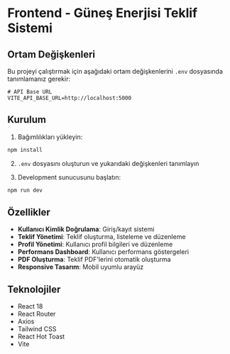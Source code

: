 # Frontend - Güneş Enerjisi Teklif Sistemi

## Ortam Değişkenleri

Bu projeyi çalıştırmak için aşağıdaki ortam değişkenlerini `.env` dosyasında tanımlamanız gerekir:

```env
# API Base URL
VITE_API_BASE_URL=http://localhost:5000
```

## Kurulum

1. Bağımlılıkları yükleyin:

```bash
npm install
```

2. `.env` dosyasını oluşturun ve yukarıdaki değişkenleri tanımlayın

3. Development sunucusunu başlatın:

```bash
npm run dev
```

## Özellikler

- **Kullanıcı Kimlik Doğrulama**: Giriş/kayıt sistemi
- **Teklif Yönetimi**: Teklif oluşturma, listeleme ve düzenleme
- **Profil Yönetimi**: Kullanıcı profil bilgileri ve düzenleme
- **Performans Dashboard**: Kullanıcı performans göstergeleri
- **PDF Oluşturma**: Teklif PDF'lerini otomatik oluşturma
- **Responsive Tasarım**: Mobil uyumlu arayüz

## Teknolojiler

- React 18
- React Router
- Axios
- Tailwind CSS
- React Hot Toast
- Vite
